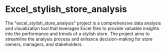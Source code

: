 # Excel_stylish_store_analysis
The "excel_stylish_store_analysis" project is a comprehensive data analysis and visualization tool that leverages Excel files to provide valuable insights into the performance and trends of a stylish store. The project aims to streamline the analysis process and enhance decision-making for store owners, managers, and stakeholders.
